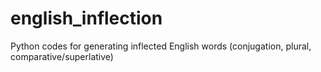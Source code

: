 # english_inflection
Python codes for generating inflected English words (conjugation, plural, comparative/superlative)
